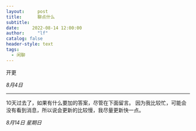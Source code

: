 ```yaml
---
layout:     post
title:      聊点什么
subtitle:   
date:     2022-08-14 12:00:00
author:     "lf"
catalog: false
header-style: text
tags:
  - 闲聊
---
```

开更

*8月4日*

-------------------------------

10天过去了，如果有什么要加的答案，尽管在下面留言。
因为我比较忙，可能会没有看到消息，所以说会更新的比较慢，我尽量更新快一点。

*8月14日 星期日*
